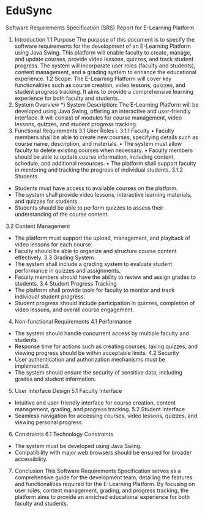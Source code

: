 # EduSync
Software Requirements Specification (SRS) Report for E-Learning Platform
1. Introduction
1.1 Purpose
The purpose of this document is to specify the software requirements for the development of an E-Learning Platform using Java Swing. This platform will enable faculty to create, manage, and update courses, provide video lessons, quizzes, and track student progress. The system will incorporate user roles (faculty and students), content management, and a grading system to enhance the educational experience.
1.2 Scope:
The E-Learning Platform will cover key functionalities such as course creation, video lessons, quizzes, and student progress tracking. It aims to provide a comprehensive learning experience for both faculty and students.
2. System Overview
*) System Description:
The E-Learning Platform will be developed using Java Swing, offering an interactive and user-friendly interface. It will consist of modules for course management, video lessons, quizzes, and student progress tracking.
3. Functional Requirements
3.1 User Roles
i.	3.1.1 Faculty
•	Faculty members shall be able to create new courses, specifying details such as course name, description, and materials.
•	The system must allow faculty to delete existing courses when necessary.
•	Faculty members should be able to update course information, including content, schedule, and additional resources.
•	The platform shall support faculty in mentoring and tracking the progress of individual students.
3.1.2 Students
- Students must have access to available courses on the platform.
- The system shall provide video lessons, interactive learning materials, and quizzes for students.
- Students should be able to perform quizzes to assess their understanding of the course content.

3.2 Content Management
- The platform must support the upload, management, and playback of video lessons for each course.
- Faculty should be able to organize and structure course content effectively.
3.3 Grading System
- The system shall include a grading system to evaluate student performance in quizzes and assignments.
- Faculty members should have the ability to review and assign grades to students.
3.4 Student Progress Tracking
- The platform shall provide tools for faculty to monitor and track individual student progress.
- Student progress should include participation in quizzes, completion of video lessons, and overall course engagement.
4. Non-functional Requirements
4.1 Performance
- The system should handle concurrent access by multiple faculty and students.
- Response time for actions such as creating courses, taking quizzes, and viewing progress should be within acceptable limits.
4.2 Security
- User authentication and authorization mechanisms must be implemented.
- The system should ensure the security of sensitive data, including grades and student information.
5. User Interface Design
5.1 Faculty Interface
- Intuitive and user-friendly interface for course creation, content management, grading, and progress tracking.
5.2 Student Interface
- Seamless navigation for accessing courses, video lessons, quizzes, and viewing personal progress.
6. Constraints
6.1 Technology Constraints
- The system must be developed using Java Swing.
- Compatibility with major web browsers should be ensured for broader accessibility.


7. Conclusion
This Software Requirements Specification serves as a comprehensive guide for the development team, detailing the features and functionalities required for the E-Learning Platform. By focusing on user roles, content management, grading, and progress tracking, the platform aims to provide an enriched educational experience for both faculty and students.

